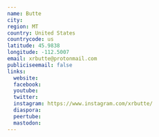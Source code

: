 ```yaml
---
name: Butte
city:
region: MT
country: United States
countrycode: us
latitude: 45.9838
longitude: -112.5007
email: xrbutte@protonmail.com
publiciseemail: false
links:
  website:
  facebook:
  youtube:
  twitter:
  instagram: https://www.instagram.com/xrbutte/
  diaspora:
  peertube:
  mastodon:
---
```

